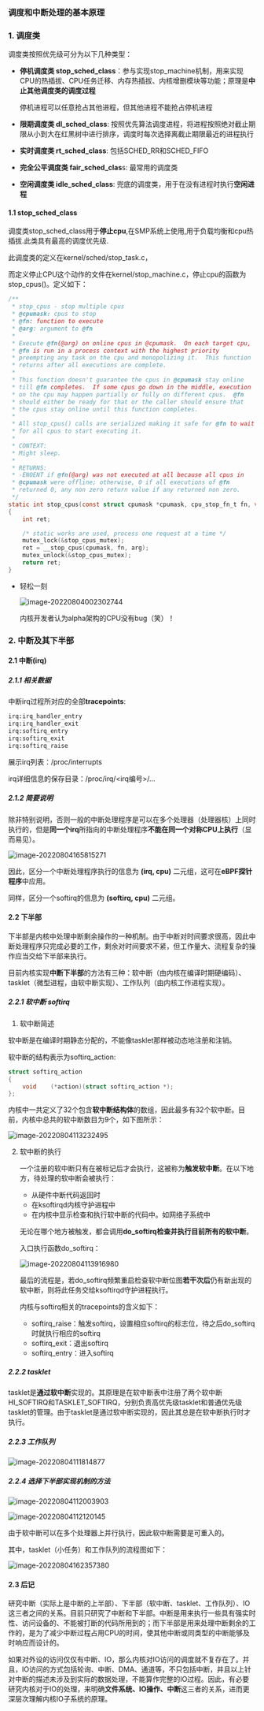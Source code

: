### 调度和中断处理的基本原理

### 1. 调度类

调度类按照优先级可分为以下几种类型：

* **停机调度类 stop_sched_class**：参与实现stop_machine机制，用来实现CPU的热插拔、CPU任务迁移、内存热插拔、内核增删模块等功能；原理是**中止其他调度类的调度过程**

  停机进程可以任意抢占其他进程，但其他进程不能抢占停机进程

* **限期调度类 dl_sched_class**: 按照优先算法调度进程，将进程按照绝对截止期限从小到大在红黑树中进行排序，调度时每次选择离截止期限最近的进程执行

* **实时调度类 rt_sched_class**: 包括SCHED_RR和SCHED_FIFO

* **完全公平调度类 fair_sched_clas**s: 最常用的调度类

* **空闲调度类 idle_sched_class**: 兜底的调度类，用于在没有进程时执行**空闲进程**

#### 1.1 stop_sched_class

调度类stop_sched_class用于**停止cpu**,在SMP系统上使用,用于负载均衡和cpu热插拔.此类具有最高的调度优先级.

此调度类的定义在kernel/sched/stop_task.c，

而定义停止CPU这个动作的文件在kernel/stop_machine.c，停止cpu的函数为stop_cpus()。定义如下：

```c
/**
 * stop_cpus - stop multiple cpus
 * @cpumask: cpus to stop
 * @fn: function to execute
 * @arg: argument to @fn
 *
 * Execute @fn(@arg) on online cpus in @cpumask.  On each target cpu,
 * @fn is run in a process context with the highest priority
 * preempting any task on the cpu and monopolizing it.  This function
 * returns after all executions are complete.
 *
 * This function doesn't guarantee the cpus in @cpumask stay online
 * till @fn completes.  If some cpus go down in the middle, execution
 * on the cpu may happen partially or fully on different cpus.  @fn
 * should either be ready for that or the caller should ensure that
 * the cpus stay online until this function completes.
 *
 * All stop_cpus() calls are serialized making it safe for @fn to wait
 * for all cpus to start executing it.
 *
 * CONTEXT:
 * Might sleep.
 *
 * RETURNS:
 * -ENOENT if @fn(@arg) was not executed at all because all cpus in
 * @cpumask were offline; otherwise, 0 if all executions of @fn
 * returned 0, any non zero return value if any returned non zero.
 */
static int stop_cpus(const struct cpumask *cpumask, cpu_stop_fn_t fn, void *arg)
{
	int ret;

	/* static works are used, process one request at a time */
	mutex_lock(&stop_cpus_mutex);
	ret = __stop_cpus(cpumask, fn, arg);
	mutex_unlock(&stop_cpus_mutex);
	return ret;
}
```

* 轻松一刻

  ![image-20220804002302744](assets/image-20220804002302744.png)

  内核开发者认为alpha架构的CPU没有bug（笑）！

### 2. 中断及其下半部

#### 2.1 中断(irq)

##### 2.1.1 相关数据

中断irq过程所对应的全部**tracepoints**:

```txt
irq:irq_handler_entry
irq:irq_handler_exit 
irq:softirq_entry    
irq:softirq_exit     
irq:softirq_raise    
```

展示irq列表：/proc/interrupts

irq详细信息的保存目录：/proc/irq/\<irq编号\>/...

##### 2.1.2 简要说明

除非特别说明，否则一般的中断处理程序是可以在多个处理器（处理器核）上同时执行的，但是**同一个irq**所指向的中断处理程序**不能在同一个对称CPU上执行**（显而易见）。

![image-20220804165815271](assets/image-20220804165815271.png)

因此，区分一个中断处理程序执行的信息为 **(irq, cpu)** 二元组，这可在**eBPF探针程序**中应用。

同样，区分一个softirq的信息为 **(softirq, cpu)** 二元组。

#### 2.2 下半部

下半部是内核中处理中断剩余操作的一种机制。由于中断对时间要求很高，因此中断处理程序只完成必要的工作，剩余对时间要求不紧，但工作量大、流程复杂的操作应当交给下半部来执行。

目前内核实现**中断下半部**的方法有三种：软中断（由内核在编译时期硬编码）、tasklet（微型进程，由软中断实现）、工作队列（由内核工作进程实现）。

##### 2.2.1 软中断 softirq

1. 软中断简述

软中断是在编译时期静态分配的，不能像tasklet那样被动态地注册和注销。

软中断的结构表示为softirq_action:

```c
struct softirq_action
{
	void	(*action)(struct softirq_action *);
};
```

内核中一共定义了32个包含**软中断结构体**的数组，因此最多有32个软中断。目前，内核中总共的软中断数目为9个，如下图所示：

![image-20220804113232495](assets/image-20220804113232495.png)

2. 软中断的执行

   一个注册的软中断只有在被标记后才会执行，这被称为**触发软中断**。在以下地方，待处理的软中断会被执行：

   * 从硬件中断代码返回时
   * 在ksoftirqd内核守护进程中
   * 在内核中显示检查和执行软中断的代码中。如网络子系统中

   无论在哪个地方被触发，都会调用**do_softirq检查并执行目前所有的软中断**。

   入口执行函数do_softirq：

   ![image-20220804113916980](assets/image-20220804113916980.png)

   最后的流程是，若do_softirq频繁重启检查软中断位图**若干次后**仍有新出现的软中断，则将此任务交给ksoftirqd守护进程执行。

   内核与softirq相关的tracepoints的含义如下：

   * softirq_raise：触发softirq，设置相应softirq的标志位，待之后do_softirq时就执行相应的softirq
   * softirq_exit：退出softirq
   * softirq_entry：进入softirq

##### 2.2.2 tasklet

tasklet是**通过软中断**实现的。其原理是在软中断表中注册了两个软中断HI_SOFTIRQ和TASKLET_SOFTIRQ，分别负责高优先级tasklet和普通优先级tasklet的管理。由于tasklet是通过软中断实现的，因此其总是在软中断执行时才执行。

##### 2.2.3 工作队列

![image-20220804111814877](assets/image-20220804111814877.png)

##### 2.2.4 选择下半部实现机制的方法

![image-20220804112003903](assets/image-20220804112003903.png)

![image-20220804112120145](assets/image-20220804112120145.png)

由于软中断可以在多个处理器上并行执行，因此软中断需要是可重入的。

其中，tasklet（小任务）和工作队列的流程图如下：

![image-20220804162357380](assets/image-20220804162357380.png)

#### 2.3 后记

研究中断（实际上是中断的上半部）、下半部（软中断、tasklet、工作队列）、IO这三者之间的关系。目前只研究了中断和下半部。中断是用来执行一些具有强实时性、访问设备的、不能被打断的代码所用到的；而下半部是用来处理中断剩余的工作的，是为了减少中断过程占用CPU的时间，使其他中断或同类型的中断能够及时响应而设计的。

如果对外设的访问仅仅有中断、IO，那么内核对IO访问的调度就不复存在了。并且，IO访问的方式包括轮询、中断、DMA、通道等，不只包括中断，并且以上针对中断的描述未涉及到实际的数据处理，不能算作完整的IO过程。因此，有必要研究内核对于IO的处理，来明确**文件系统、IO操作、中断**这三者的关系，进而更深层次理解内核IO子系统的原理。